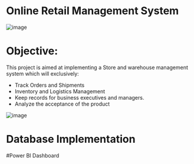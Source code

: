 # Online Retail Management System

![image](https://user-images.githubusercontent.com/91214809/193731419-df201c4e-1ec2-4a51-9d9d-07e58ede5237.png)



# Objective:
This project is aimed at implementing a Store and warehouse management system which will exclusively:

- Track Orders and Shipments
- Inventory and Logistics Management
- Keep records for business executives and managers.
- Analyze the acceptance of the product

![image](https://user-images.githubusercontent.com/91214809/193731046-b807831d-65d2-4c22-90d6-e538d583250a.png)


# Database Implementation

#Power BI Dashboard
